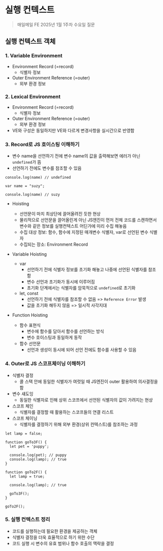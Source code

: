# 실행 컨텍스트

> 매일메일 FE 2025년 1월 1주차 수요일 질문

## 실행 컨텍스트 객체

### 1. Variable Environment

- Environment Record (=record)
  - 식별자 정보
- Outer Environment Reference (=outer)
  - 외부 환경 정보

### 2. Lexical Environment

- Environment Record (=record)
  - 식별자 정보
- Outer Environment Reference (=outer)
  - 외부 환경 정보
- VE와 구성은 동일하지만 VE와 다르게 변경사항을 실시간으로 반영함

### 3. Record로 JS 호이스팅 이해하기

- 변수 name을 선언하기 전에 변수 name의 값을 출력해보면 에러가 아닌 `undefined`가 뜸
- 선언하기 전에도 변수를 참조할 수 있음

```
console.log(name) // undefined

var name = "suzy";

console.log(name) // suzy
```

- Hoisting

  - 선언문이 마치 최상단에 끌어올려진 듯한 현상
  - 물리적으로 선언문을 끌어올린게 아닌 JS엔진이 먼저 전체 코드를 스캔하면서 변수와 같은 정보를 실행컨텍스트 어딘가에 미리 수집 해놓음
  - 수집 대상 정보: 함수, 함수에 지정된 매개변수 식별자, var로 선언된 변수 식별자
  - 수집되는 장소: Environment Record

- Variable Hoisting

  - var
    - 선언하기 전에 식별자 정보를 초기화 해놓고 나중에 선언된 식별자를 참조함
    - 변수 선언과 초기화가 동시에 이루어짐
    - 초기화 단계에서는 식별자를 암묵적으로 `undefined`로 초기화
  - let, const
    - 선언하기 전에 식별자를 참조할 수 없음 => `Reference Error` 발생
    - 값을 초기화 해두지 않음 => 일시적 사각지대

- Function Hoisting
  - 함수 표현식
    - 변수에 함수를 담아서 함수를 선언하는 방식
    - 변수 호이스팅과 동일하게 동작
  - 함수 선언문
    - 선언과 생성이 동시에 되어 선언 전에도 함수를 사용할 수 있음

### 4. Outer로 JS 스코프체이닝 이해하기

- 식별자 결정
  - 콜 스택 안에 동일한 식별자가 여럿일 때 JS엔진이 outer 활용하여 의사결정을 함
- 변수 섀도잉
  - 동일한 식별자로 인해 상위 스코프에서 선언된 식별자의 값이 가려지는 현상
- 스코프 체인
  - 식별자를 결정할 때 활용하는 스코프들의 연결 리스트
- 스코프 체이닝
  - 식별자를 결정하기 위해 외부 환경(상위 컨텍스트)를 참조하는 과정

```
let lamp = false;

function goTo3F() {
  let pet = 'puppy';

  console.log(pet); // puppy
  console.log(lamp); // true
}

function goTo2F() {
  let lamp = true;

  console.log(lamp); // true

  goTo3F();
}

goTo2F();
```

### 5. 실행 컨텍스트 정리

- 코드를 실행하는데 필요한 환경을 제공하는 객체
- 식별자 결정을 더욱 효율적으로 하기 위한 수단
- 코드 실행 시 변수의 유효 범위나 함수 호출의 맥락을 결정
